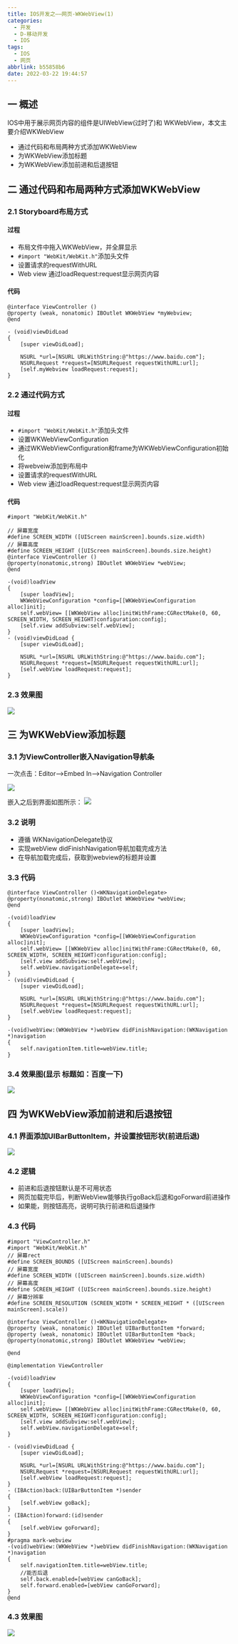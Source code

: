 ```yaml
---
title: IOS开发之——网页-WKWebView(1)
categories:
  - 开发
  - D-移动开发
  - IOS
tags:
  - IOS
  - 网页
abbrlink: b55858b6
date: 2022-03-22 19:44:57
---
```

## 一 概述

IOS中用于展示网页内容的组件是UIWebView(过时了)和 WKWebView，本文主要介绍WKWebView

* 通过代码和布局两种方式添加WKWebView
* 为WKWebView添加标题
* 为WKWebView添加前进和后退按钮

<!--more-->

## 二 通过代码和布局两种方式添加WKWebView

### 2.1 Storyboard布局方式

#### 过程

* 布局文件中拖入WKWebView，并全屏显示
* `#import "WebKit/WebKit.h"`添加头文件 
* 设置请求的requestWithURL
* Web view 通过loadRequest:request显示网页内容

#### 代码

```
@interface ViewController ()
@property (weak, nonatomic) IBOutlet WKWebView *myWebview;
@end  

- (void)viewDidLoad 
{
    [super viewDidLoad];
    
    NSURL *url=[NSURL URLWithString:@"https://www.baidu.com"];
    NSURLRequest *request=[NSURLRequest requestWithURL:url];
    [self.myWebview loadRequest:request];    
}
```

### 2.2 通过代码方式

#### 过程

* `#import "WebKit/WebKit.h"`添加头文件 
* 设置WKWebViewConfiguration
* 通过WKWebViewConfiguration和frame为WKWebViewConfiguration初始化
* 将webveiw添加到布局中
* 设置请求的requestWithURL
* Web view 通过loadRequest:request显示网页内容

#### 代码

```
#import "WebKit/WebKit.h"

// 屏幕宽度
#define SCREEN_WIDTH ([UIScreen mainScreen].bounds.size.width)
// 屏幕高度
#define SCREEN_HEIGHT ([UIScreen mainScreen].bounds.size.height)
@interface ViewController ()
@property(nonatomic,strong) IBOutlet WKWebView *webView;
@end

-(void)loadView
{
    [super loadView];
    WKWebViewConfiguration *config=[[WKWebViewConfiguration alloc]init];
    self.webView= [[WKWebView alloc]initWithFrame:CGRectMake(0, 60, SCREEN_WIDTH, SCREEN_HEIGHT)configuration:config];
    [self.view addSubview:self.webView];    
}
- (void)viewDidLoad {
    [super viewDidLoad];
    
    NSURL *url=[NSURL URLWithString:@"https://www.baidu.com"];
    NSURLRequest *request=[NSURLRequest requestWithURL:url];
    [self.webView loadRequest:request];    
}
```

### 2.3 效果图

![][1]

## 三 为WKWebView添加标题

### 3.1 为ViewController嵌入Navigation导航条
一次点击：Editor——>Embed In——>Navigation Controller

![][2]

嵌入之后到界面如图所示：
![][3]

### 3.2 说明

* 遵循 WKNavigationDelegate协议
* 实现webView didFinishNavigation导航加载完成方法
* 在导航加载完成后，获取到webview的标题并设置

### 3.3 代码

```
@interface ViewController ()<WKNavigationDelegate>
@property(nonatomic,strong) IBOutlet WKWebView *webView;
@end

-(void)loadView
{
    [super loadView];
    WKWebViewConfiguration *config=[[WKWebViewConfiguration alloc]init];
    self.webView= [[WKWebView alloc]initWithFrame:CGRectMake(0, 60, SCREEN_WIDTH, SCREEN_HEIGHT)configuration:config];
    [self.view addSubview:self.webView];
    self.webView.navigationDelegate=self;
}
- (void)viewDidLoad {
    [super viewDidLoad];
    
    NSURL *url=[NSURL URLWithString:@"https://www.baidu.com"];
    NSURLRequest *request=[NSURLRequest requestWithURL:url];
    [self.webView loadRequest:request];
}

-(void)webView:(WKWebView *)webView didFinishNavigation:(WKNavigation *)navigation
{
    self.navigationItem.title=webView.title;
}
```

### 3.4 效果图(显示 标题如：百度一下)

![][4]



## 四 为WKWebView添加前进和后退按钮

### 4.1 界面添加UIBarButtonItem，并设置按钮形状(前进后退)

![][5]

### 4.2 逻辑

* 前进和后退按钮默认是不可用状态
* 网页加载完毕后，判断WebView能够执行goBack后退和goForward前进操作
* 如果能，则按钮高亮，说明可执行前进和后退操作

### 4.3 代码

```
#import "ViewController.h"
#import "WebKit/WebKit.h"
// 屏幕rect
#define SCREEN_BOUNDS ([UIScreen mainScreen].bounds)
// 屏幕宽度
#define SCREEN_WIDTH ([UIScreen mainScreen].bounds.size.width)
// 屏幕高度
#define SCREEN_HEIGHT ([UIScreen mainScreen].bounds.size.height)
// 屏幕分辨率
#define SCREEN_RESOLUTION (SCREEN_WIDTH * SCREEN_HEIGHT * ([UIScreen mainScreen].scale))

@interface ViewController ()<WKNavigationDelegate>
@property (weak, nonatomic) IBOutlet UIBarButtonItem *forward;
@property (weak, nonatomic) IBOutlet UIBarButtonItem *back;
@property(nonatomic,strong) IBOutlet WKWebView *webView;

@end

@implementation ViewController

-(void)loadView
{
    [super loadView];
    WKWebViewConfiguration *config=[[WKWebViewConfiguration alloc]init];
    self.webView= [[WKWebView alloc]initWithFrame:CGRectMake(0, 60, SCREEN_WIDTH, SCREEN_HEIGHT)configuration:config];
    [self.view addSubview:self.webView];
    self.webView.navigationDelegate=self;
}

- (void)viewDidLoad {
    [super viewDidLoad];
    
    NSURL *url=[NSURL URLWithString:@"https://www.baidu.com"];
    NSURLRequest *request=[NSURLRequest requestWithURL:url];
    [self.webView loadRequest:request];
}
- (IBAction)back:(UIBarButtonItem *)sender
{
    [self.webView goBack];
}
- (IBAction)forward:(id)sender
{
    [self.webView goForward];
}
#pragma mark-webview
-(void)webView:(WKWebView *)webView didFinishNavigation:(WKNavigation *)navigation
{
    self.navigationItem.title=webView.title;
    //能否后退
    self.back.enabled=[webView canGoBack];
    self.forward.enabled=[webView canGoForward];
}
@end
```

### 4.3 效果图
![][6]


[1]:https://cdn.jsdelivr.net/gh/pgzxc/cdn@master/blog-ios/ios-webview-01-webview-show.png
[2]:https://cdn.jsdelivr.net/gh/pgzxc/cdn@master/blog-ios/ios-webview-01-navigator-embed.png
[3]:https://cdn.jsdelivr.net/gh/pgzxc/cdn@master/blog-ios/ios-webview-01-navigator-embed-view.png
[4]:https://cdn.jsdelivr.net/gh/pgzxc/cdn@master/blog-ios/ios-webview-01-webview-title.png
[5]:https://cdn.jsdelivr.net/gh/pgzxc/cdn@master/blog-ios/ios-webview-01-barbutton-item-add.png
[6]:https://cdn.jsdelivr.net/gh/pgzxc/cdn@master/blog-ios/ios-webview-01-back-forward.gif

